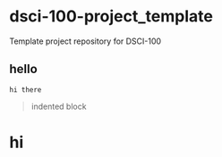 # dsci-100-project_template
Template project repository for DSCI-100

## hello
```
hi there
```


>
>indented block
>

# hi